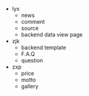 * lyx
  * news
  * comment
  * source
  * backend data view page
* zjk
  * backend template
  * F.A.Q
  * question
* zxp
  * price
  * motto
  * gallery
